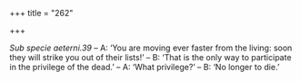 +++
title = "262"

+++

*Sub specie aeterni.39* – A: ‘You are moving ever faster from the living: soon they will strike you out of their lists\!’ – B: ‘That is the only way to participate in the privilege of the dead.’ – A: ‘What privilege?’ – B: ‘No longer to die.’


